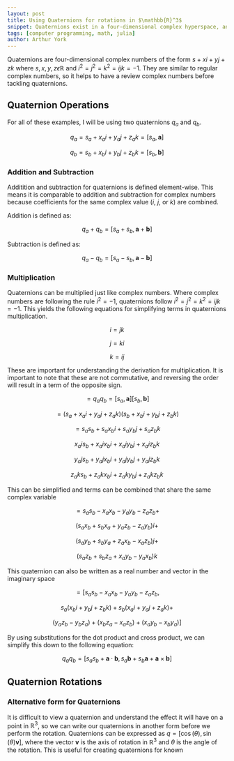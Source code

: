 ```yaml
---
layout: post
title: Using Quaternions for rotations in $\mathbb{R}^3$
snippet: Quaternions exist in a four-dimensional complex hyperspace, and can be used to perform rotations in $\mathbb{R}^3$
tags: [computer programming, math, julia]
author: Arthur York
---
```


Quaternions are four-dimensional complex numbers of the form $s + xi + yj + zk$ where $s, x, y, z \epsilon \mathbb{R}$ and $i^2 = j^2 = k^2 = ijk = -1$. They are similar to regular complex numbers, so it helps to have a review complex numbers before tackling quaternions. 

## Quaternion Operations

For all of these examples, I will be using two quaternions $q_a$ and $q_b$.

$$q_a = s_a + x_ai + y_aj + z_ak = [s_a, \mathbf{a}]$$

$$q_b = s_b + x_bi + y_bj + z_bk = [s_b, \mathbf{b}]$$

### Addition and Subtraction

Additition and subtraction for quaternions is defined element-wise. This means it is comparable to addition and subtraction for complex numbers because coefficients for the same complex value ($i$, $j$, or $k$) are combined.

Addition is defined as:

$$q_a + q_b = [s_a + s_b, \mathbf{a} + \mathbf{b}]$$

Subtraction is defined as:

$$q_a - q_b = [s_a - s_b, \mathbf{a} - \mathbf{b}]$$

### Multiplication

Quaternions can be multiplied just like complex numbers. Where complex numbers are following the rule $i^2 = -1$, quaternions follow $i^2 = j^2 = k^2 = ijk = -1$. This yields the following equations for simplifying terms in quaternions multiplication.

$$i = jk$$

$$j = ki$$

$$k = ij$$

These are important for understanding the derivation for multiplication. It is important to note that these are not commutative, and reversing the order will result in a term of the opposite sign.

$$=q_a q_b = [s_a, \mathbf{a}] [s_b, \mathbf{b}]$$

$$= (s_a + x_ai + y_aj + z_ak) (s_b + x_bi + y_bj + z_bk)$$

$$= s_as_b + s_ax_bi  + s_ay_bj  + s_az_bk  $$

$$ x_ais_b + x_aix_bi + x_aiy_bj + x_aiz_bk $$

$$ y_ajs_b + y_ajx_bi + y_ajy_bj + y_ajz_bk $$

$$ z_aks_b + z_akx_bi + z_aky_bj + z_akz_bk $$

This can be simplified and terms can be combined that share the same complex variable

$$= s_as_b - x_ax_b - y_ay_b - z_az_b + $$

$$ (s_ax_b + s_bx_a + y_az_b - z_ay_b)i + $$

$$ (s_ay_b + s_by_a + z_ax_b - x_az_b)j + $$

$$ (s_az_b + s_bz_a + x_ay_b - y_ax_b)k$$

This quaternion can also be written as a real number and vector in the imaginary space

$$= [s_as_b - x_ax_b - y_ay_b - z_az_b,$$

$$ s_a(x_bi + y_bj + z_bk) + s_b(x_ai + y_aj + z_ak) + $$

$$ (y_az_b -y_bz_a) + (x_bz_a - x_az_b) + (x_ay_b - x_by_a)] $$

By using substitutions for the dot product and cross product, we can simplify this down to the following equation: 

$$q_a q_b = [s_as_b + \mathbf{a} \cdot \mathbf{b}, s_a\mathbf{b} + s_b\mathbf{a} + \mathbf{a} \times \mathbf{b}]$$

## Quaternion Rotations

### Alternative form for Quaternions

It is difficult to view a quaternion and understand the effect it will have on a point in $\mathbb{R}^3$, so we can write our quaternions in another form before we perform the rotation. Quaternions can be expressed as $q = [\cos(\theta), \sin(\theta)\mathbf{v}]$, where the vector $\mathbf{v}$ is the axis of rotation in $\mathbb{R}^3$ and $\theta$ is the angle of the rotation. This is useful for creating quaternions for known 
